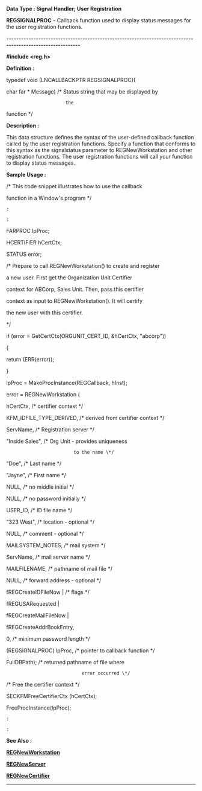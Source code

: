 




<!--
 /\* Font Definitions \*/
 @font-face
 {font-family:Courier;
 panose-1:2 7 4 9 2 2 5 2 4 4;}
@font-face
 {font-family:"Tms Rmn";
 panose-1:2 2 6 3 4 5 5 2 3 4;}
@font-face
 {font-family:Helv;
 panose-1:2 11 6 4 2 2 2 3 2 4;}
@font-face
 {font-family:"Cambria Math";
 panose-1:2 4 5 3 5 4 6 3 2 4;}
 /\* Style Definitions \*/
 p.MsoNormal, li.MsoNormal, div.MsoNormal
 {margin-top:0cm;
 margin-right:0cm;
 margin-bottom:8.0pt;
 margin-left:0cm;
 line-height:107%;
 font-size:11.0pt;
 font-family:"Calibri",sans-serif;}
.MsoChpDefault
 {font-size:11.0pt;}
.MsoPapDefault
 {margin-bottom:8.0pt;
 line-height:107%;}
 /\* Page Definitions \*/
 @page WordSection1
 {size:612.0pt 792.0pt;
 margin:72.0pt 72.0pt 72.0pt 72.0pt;}
div.WordSection1
 {page:WordSection1;}
-->




 


**Data Type : Signal Handler; User
Registration**



**REGSIGNALPROC** **-** Callback
function used to display status messages  for the user registration functions.


**----------------------------------------------------------------------------------------------------------**



**#include
<reg.h>**



**Definition :**



typedef void
(LNCALLBACKPTR REGSIGNALPROC)(


   char far \* Message)
/\* Status string that may be displayed by


                          the
function \*/


 


**Description :**



This data
structure defines the syntax of the user-defined callback function called by
the user registration functions.  Specify a function that conforms to this
syntax as the signalstatus parameter to REGNewWorkstation and other
registration functions.  The user registration functions will call your
function to display status messages.


 **Sample Usage :**


/\* This code snippet
illustrates how to use the callback   

   function in a Window's program  \*/  

  

    :  

    :  

  

FARPROC lpProc;  

HCERTIFIER hCertCtx;  

STATUS error;  

   

/\* Prepare to call REGNewWorkstation() to create and register   

   a new user. First get the Organization Unit Certifier   

   context for ABCorp, Sales Unit. Then, pass this certifier   

   context as input to REGNewWorkstation(). It will certify   

   the new user with this certifier.   

\*/  

  

if (error = GetCertCtx(ORGUNIT\_CERT\_ID, &hCertCtx, "abcorp"))  

{  

   return (ERR(error));  

}  

  

  

lpProc = MakeProcInstance(REGCallback, hInst);     

  

error = REGNewWorkstation (  

   hCertCtx,              /\* certifier context \*/  

   KFM\_IDFILE\_TYPE\_DERIVED, /\* derived from certifier context \*/  

   ServName,              /\* Registration server \*/  

   "Inside Sales",        /\* Org Unit - provides uniqueness  

                             to the name \*/  

   "Doe",                 /\* Last name \*/  

   "Jayne",               /\* First name \*/  

   NULL,                  /\* no middle initial \*/  

   NULL,                  /\* no password initially \*/  

   USER\_ID,               /\* ID file name \*/  

   "323 West",            /\* location - optional \*/  

   NULL,                  /\* comment - optional \*/  

   MAILSYSTEM\_NOTES,      /\* mail system  \*/  

   ServName,              /\* mail server name \*/  

   MAILFILENAME,          /\* pathname of mail file \*/  

   NULL,                  /\* forward address - optional \*/  

   fREGCreateIDFileNow |  /\* flags \*/  

   fREGUSARequested    |  

   fREGCreateMailFileNow |  

   fREGCreateAddrBookEntry,  

   0,                        /\* minimum password length \*/  

   (REGSIGNALPROC) lpProc,   /\* pointer to callback function \*/  

   FullDBPath);              /\* returned pathname of file where  

                                error occurred \*/  

  

/\* Free the certifier context \*/  

SECKFMFreeCertifierCtx (hCertCtx);  

  

FreeProcInstance(lpProc);  

  

    :  

    :


 **See Also :**


**[REGNewWorkstation](REGNewWorkstation.md)**


**[REGNewServer](REGNewServer.md)**


**[REGNewCertifier](REGNewCertifier.md)**



----------------------------------------------------------------------------------------------------------


 





